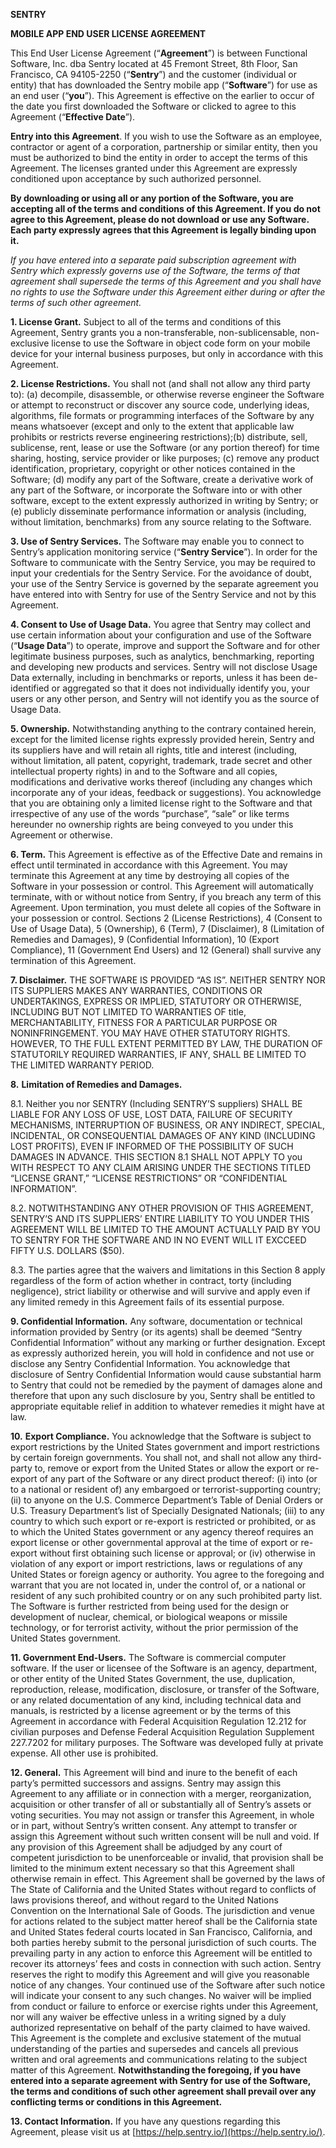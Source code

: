 **SENTRY**

**MOBILE APP END USER LICENSE AGREEMENT**

This End User License Agreement (“**Agreement**”) is between Functional Software, Inc. dba Sentry located at 45 Fremont Street, 8th Floor, San Francisco, CA 94105-2250 (“**Sentry**”) and the customer (individual or entity) that has downloaded the Sentry mobile app (“**Software**”) for use as an end user (“**you**”). This Agreement is effective on the earlier to occur of the date you first downloaded the Software or clicked to agree to this Agreement (“**Effective Date**”).

**Entry into this Agreement**. If you wish to use the Software as an employee, contractor or agent of a corporation, partnership or similar entity, then you must be authorized to bind the entity in order to accept the terms of this Agreement. The licenses granted under this Agreement are expressly conditioned upon acceptance by such authorized personnel.

**By downloading or using all or any portion of the Software, you are accepting all of the terms and conditions of this Agreement. If you do not agree to this Agreement, please do not download or use any Software. Each party expressly agrees that this Agreement is legally binding upon it.**

_If you have entered into a separate paid subscription agreement with Sentry which expressly governs use of the Software, the terms of that agreement shall supersede the terms of this Agreement and you shall have no rights to use the Software under this Agreement either during or after the terms of such other agreement._

**1\. License Grant.** Subject to all of the terms and conditions of this Agreement, Sentry grants you a non-transferable, non-sublicensable, non-exclusive license to use the Software in object code form on your mobile device for your internal business purposes, but only in accordance with this Agreement.

**2\. License Restrictions.** You shall not (and shall not allow any third party to): (a) decompile, disassemble, or otherwise reverse engineer the Software or attempt to reconstruct or discover any source code, underlying ideas, algorithms, file formats or programming interfaces of the Software by any means whatsoever (except and only to the extent that applicable law prohibits or restricts reverse engineering restrictions);(b) distribute, sell, sublicense, rent, lease or use the Software (or any portion thereof) for time sharing, hosting, service provider or like purposes; (c) remove any product identification, proprietary, copyright or other notices contained in the Software; (d) modify any part of the Software, create a derivative work of any part of the Software, or incorporate the Software into or with other software, except to the extent expressly authorized in writing by Sentry; or (e) publicly disseminate performance information or analysis (including, without limitation, benchmarks) from any source relating to the Software.

**3\. Use of Sentry Services.** The Software may enable you to connect to Sentry’s application monitoring service (“**Sentry Service**”). In order for the Software to communicate with the Sentry Service, you may be required to input your credentials for the Sentry Service. For the avoidance of doubt, your use of the Sentry Service is governed by the separate agreement you have entered into with Sentry for use of the Sentry Service and not by this Agreement.

**4\. Consent to Use of Usage Data.** You agree that Sentry may collect and use certain information about your configuration and use of the Software (“**Usage Data**”) to operate, improve and support the Software and for other legitimate business purposes, such as analytics, benchmarking, reporting and developing new products and services. Sentry will not disclose Usage Data externally, including in benchmarks or reports, unless it has been de-identified or aggregated so that it does not individually identify you, your users or any other person, and Sentry will not identify you as the source of Usage Data.

**5\. Ownership.** Notwithstanding anything to the contrary contained herein, except for the limited license rights expressly provided herein, Sentry and its suppliers have and will retain all rights, title and interest (including, without limitation, all patent, copyright, trademark, trade secret and other intellectual property rights) in and to the Software and all copies, modifications and derivative works thereof (including any changes which incorporate any of your ideas, feedback or suggestions). You acknowledge that you are obtaining only a limited license right to the Software and that irrespective of any use of the words “purchase”, “sale” or like terms hereunder no ownership rights are being conveyed to you under this Agreement or otherwise.

**6\. Term.** This Agreement is effective as of the Effective Date and remains in effect until terminated in accordance with this Agreement. You may terminate this Agreement at any time by destroying all copies of the Software in your possession or control. This Agreement will automatically terminate, with or without notice from Sentry, if you breach any term of this Agreement. Upon termination, you must delete all copies of the Software in your possession or control. Sections 2 (License Restrictions), 4 (Consent to Use of Usage Data), 5 (Ownership), 6 (Term), 7 (Disclaimer), 8 (Limitation of Remedies and Damages), 9 (Confidential Information), 10 (Export Compliance), 11 (Government End Users) and 12 (General) shall survive any termination of this Agreement.

**7\. Disclaimer.** THE SOFTWARE IS PROVIDED “AS IS”. NEITHER SENTRY NOR ITS SUPPLIERS MAKES ANY WARRANTIES, CONDITIONS OR UNDERTAKINGS, EXPRESS OR IMPLIED, STATUTORY OR OTHERWISE, INCLUDING BUT NOT LIMITED TO WARRANTIES OF title, MERCHANTABILITY, FITNESS FOR A PARTICULAR PURPOSE OR NONINFRINGEMENT. YOU MAY HAVE OTHER STATUTORY RIGHTS. HOWEVER, TO THE FULL EXTENT PERMITTED BY LAW, THE DURATION OF STATUTORILY REQUIRED WARRANTIES, IF ANY, SHALL BE LIMITED TO THE LIMITED WARRANTY PERIOD.

**8.** **Limitation of Remedies and Damages.**

8.1\. Neither you nor SENTRY (Including SENTRY’S suppliers) SHALL BE LIABLE FOR ANY LOSS OF USE, LOST DATA, FAILURE OF SECURITY MECHANISMS, INTERRUPTION OF BUSINESS, OR ANY INDIRECT, SPECIAL, INCIDENTAL, OR CONSEQUENTIAL DAMAGES OF ANY KIND (INCLUDING LOST PROFITS), EVEN IF INFORMED OF THE POSSIBILITY OF SUCH DAMAGES IN ADVANCE. THIS SECTION 8.1 SHALL NOT APPLY TO you WITH RESPECT TO ANY CLAIM ARISING UNDER THE SECTIONS TITLED “LICENSE GRANT,” “LICENSE RESTRICTIONS” OR “CONFIDENTIAL INFORMATION”.

8.2\. NOTWITHSTANDING ANY OTHER PROVISION OF THIS AGREEMENT, SENTRY’S AND ITS SUPPLIERS’ ENTIRE LIABILITY TO YOU UNDER THIS AGREEMENT WILL BE LIMITED TO THE AMOUNT ACTUALLY PAID BY YOU TO SENTRY FOR THE SOFTWARE AND IN NO EVENT WILL IT EXCCEED FIFTY U.S. DOLLARS ($50).

8.3\. The parties agree that the waivers and limitations in this Section 8 apply regardless of the form of action whether in contract, torty (including negligence), strict liability or otherwise and will survive and apply even if any limited remedy in this Agreement fails of its essential purpose.

**9\. Confidential Information.** Any software, documentation or technical information provided by Sentry (or its agents) shall be deemed “Sentry Confidential Information” without any marking or further designation. Except as expressly authorized herein, you will hold in confidence and not use or disclose any Sentry Confidential Information. You acknowledge that disclosure of Sentry Confidential Information would cause substantial harm to Sentry that could not be remedied by the payment of damages alone and therefore that upon any such disclosure by you, Sentry shall be entitled to appropriate equitable relief in addition to whatever remedies it might have at law.

**10.** **Export Compliance.** You acknowledge that the Software is subject to export restrictions by the United States government and import restrictions by certain foreign governments. You shall not, and shall not allow any third-party to, remove or export from the United States or allow the export or re-export of any part of the Software or any direct product thereof: (i) into (or to a national or resident of) any embargoed or terrorist-supporting country; (ii) to anyone on the U.S. Commerce Department’s Table of Denial Orders or U.S. Treasury Department’s list of Specially Designated Nationals; (iii) to any country to which such export or re-export is restricted or prohibited, or as to which the United States government or any agency thereof requires an export license or other governmental approval at the time of export or re-export without first obtaining such license or approval; or (iv) otherwise in violation of any export or import restrictions, laws or regulations of any United States or foreign agency or authority. You agree to the foregoing and warrant that you are not located in, under the control of, or a national or resident of any such prohibited country or on any such prohibited party list. The Software is further restricted from being used for the design or development of nuclear, chemical, or biological weapons or missile technology, or for terrorist activity, without the prior permission of the United States government.

**11\. Government End-Users.** The Software is commercial computer software. If the user or licensee of the Software is an agency, department, or other entity of the United States Government, the use, duplication, reproduction, release, modification, disclosure, or transfer of the Software, or any related documentation of any kind, including technical data and manuals, is restricted by a license agreement or by the terms of this Agreement in accordance with Federal Acquisition Regulation 12.212 for civilian purposes and Defense Federal Acquisition Regulation Supplement 227.7202 for military purposes. The Software was developed fully at private expense. All other use is prohibited.

**12\. General.** This Agreement will bind and inure to the benefit of each party’s permitted successors and assigns. Sentry may assign this Agreement to any affiliate or in connection with a merger, reorganization, acquisition or other transfer of all or substantially all of Sentry’s assets or voting securities. You may not assign or transfer this Agreement, in whole or in part, without Sentry’s written consent. Any attempt to transfer or assign this Agreement without such written consent will be null and void. If any provision of this Agreement shall be adjudged by any court of competent jurisdiction to be unenforceable or invalid, that provision shall be limited to the minimum extent necessary so that this Agreement shall otherwise remain in effect. This Agreement shall be governed by the laws of The State of California and the United States without regard to conflicts of laws provisions thereof, and without regard to the United Nations Convention on the International Sale of Goods. The jurisdiction and venue for actions related to the subject matter hereof shall be the California state and United States federal courts located in San Francisco, California, and both parties hereby submit to the personal jurisdiction of such courts. The prevailing party in any action to enforce this Agreement will be entitled to recover its attorneys’ fees and costs in connection with such action. Sentry reserves the right to modify this Agreement and will give you reasonable notice of any changes. Your continued use of the Software after such notice will indicate your consent to any such changes. No waiver will be implied from conduct or failure to enforce or exercise rights under this Agreement, nor will any waiver be effective unless in a writing signed by a duly authorized representative on behalf of the party claimed to have waived. This Agreement is the complete and exclusive statement of the mutual understanding of the parties and supersedes and cancels all previous written and oral agreements and communications relating to the subject matter of this Agreement. **Notwithstanding the foregoing, if you have entered into a separate agreement with Sentry for use of the Software, the terms and conditions of such other agreement shall prevail over any conflicting terms or conditions in this Agreement.**

**13\. Contact Information.** If you have any questions regarding this Agreement, please visit us at [https://help.sentry.io/](https://help.sentry.io/).
